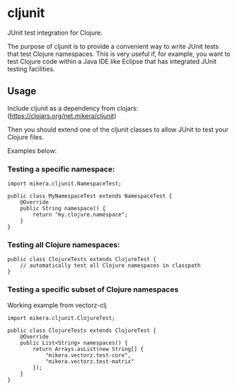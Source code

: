 # cljunit


JUnit test integration for Clojure.

The purpose of cljunit is to provide a convenient way to write JUnit tests that test Clojure namespaces. This is
very useful if, for example, you want to test Clojure code within a Java IDE like Eclipse that has integrated
JUnit testing facilities.

## Usage

Include cljunit as a dependency from clojars: (https://clojars.org/net.mikera/cljunit)

Then you should extend one of the cljunit classes to allow JUnit to test your Clojure files.

Examples below:

### Testing a specific namespace:

    import mikera.cljunit.NamespaceTest;
    
    public class MyNamespaceTest extends NamespaceTest {
    	@Override
    	public String namespace() {
    		return "my.clojure.namespace";
    	}
    }
    
### Testing all Clojure namespaces:    

    public class ClojureTests extends ClojureTest {
    	// automatically test all Clojure namespaces in classpath
    }
    
### Testing a specific subset of Clojure namespaces

Working example from vectorz-clj

    import mikera.cljunit.ClojureTest;
    
    public class ClojureTests extends ClojureTest {
    	@Override
    	public List<String> namespaces() {
    		return Arrays.asList(new String[] {
    			"mikera.vectorz.test-core",
    			"mikera.vectorz.test-matrix"			
    		});
    	}
    }